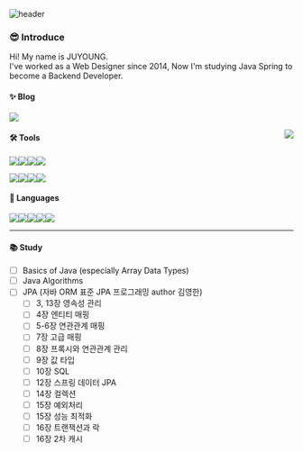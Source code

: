 ![header](https://capsule-render.vercel.app/api?type=waving&color=timeAuto&height=200&section=header&text=Juyoung&fontSize=50&fontAlign=15&fontAlignY=40&desc=Back-End%20Developer&descSize=25&descAlign=43&descAlignY=45&fontColor=000&animation=fadeIn)

### 😎 Introduce   
Hi! My name is JUYOUNG.   
I've worked as a Web Designer since 2014, Now I'm studying Java Spring to become a Backend Developer.

#### ✨ Blog
<a href="https://ju-ei8ht.github.io/"><img src="https://img.shields.io/badge/GitHubPages-222222?style=flat-square&logo=GitHubPages&logoColor=ffffff"/></a>

<img align="right" src="https://github-readme-stats.vercel.app/api/top-langs/?username=ju-ei8ht&layout=compact"/>

#### 🛠 Tools
<img src="https://img.shields.io/badge/AfterEffects-9999FF?style=flat-square&logo=AdobeAfterEffects&logoColor=ffffff"/><img src="https://img.shields.io/badge/Illustrator-FF9A00?style=flat-square&logo=AdobeIllustrator&logoColor=ffffff"/><img src="https://img.shields.io/badge/Photoshop-31A8FF?style=flat-square&logo=AdobePhotoshop&logoColor=ffffff"/><img src="https://img.shields.io/badge/PremierePro-9999FF?style=flat-square&logo=AdobePremierePro&logoColor=ffffff"/>

<img src="https://img.shields.io/badge/IntelliJ-000000?style=flat-square&logo=IntelliJIDEA&logoColor=ffffff"/><img src="https://img.shields.io/badge/VisualStudioCode-007ACC?style=flat-square&logo=VisualStudioCode&logoColor=ffffff"/><img src="https://img.shields.io/badge/PyCharm-000000?style=flat-square&logo=PyCharm&logoColor=ffffff"/><img src="https://img.shields.io/badge/MySQL-4479A1?style=flat-square&logo=MySQL&logoColor=ffffff"/>

#### 📝 Languages
<img src="https://img.shields.io/badge/JavaScript-F7DF1E?style=flat-square&logo=JavaScript&logoColor=ffffff"/><img src="https://img.shields.io/badge/HTML5-E34F26?style=flat-square&logo=HTML5&logoColor=ffffff"/><img src="https://img.shields.io/badge/CSS3-1572B6?style=flat-square&logo=CSS3&logoColor=ffffff"/><img src="https://img.shields.io/badge/Spring-6DB33F?style=flat-square&logo=Spring&logoColor=ffffff"/><img src="https://img.shields.io/badge/Python-3776AB?style=flat-square&logo=Python&logoColor=ffffff"/>

---

#### 📚 Study
- [ ] Basics of Java (especially Array Data Types)
- [ ] Java Algorithms
- [ ] JPA (자바 ORM 표준 JPA 프로그래밍 author 김영한)
  - [ ] 3, 13장 영속성 관리
  - [ ] 4장 엔티티 매핑
  - [ ] 5-6장 연관관계 매핑
  - [ ] 7장 고급 매핑
  - [ ] 8장 프록시와 연관관계 관리
  - [ ] 9장 값 타입
  - [ ] 10장 SQL
  - [ ] 12장 스프링 데이터 JPA
  - [ ] 14장 컬렉션
  - [ ] 15장 예외처리
  - [ ] 15장 성능 최적화
  - [ ] 16장 트랜잭션과 락
  - [ ] 16장 2차 캐시
